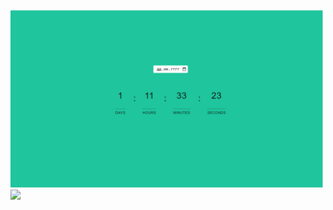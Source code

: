 <img src="https://github.com/Oddi17/lessons2023/blob/master/1-2modules/JS/lesson10/time-1.jpg" width="500" >

<img src="https://github.com/Oddi17/lessons2023/tree/master/1-2modules/JS/lesson10/time-2.jpg" width="500" >

